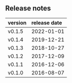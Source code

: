 


## Release notes

| version | release date |
|:--------|:-------------|
| v0.1.5  | 2022-01-01   |
| v0.1.4  | 2019-12-21   |
| v0.1.3  | 2018-10-27   |
| v0.1.2  | 2017-12-09   |
| v0.1.1  | 2016-12-06   |
| v0.1.0  | 2016-08-07   |


